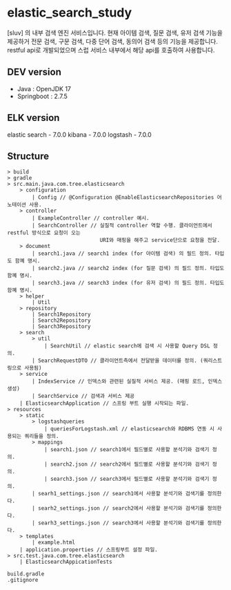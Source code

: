 # elastic_search_study
[sluv] 의 내부 검색 엔진 서비스입니다. 현재 아이템 검색, 질문 검색, 유저 검색 기능을 제공하거 전문 검색, 구문 검색, 다중 단어 검색, 동의어 검색 등의 기능을 제공합니다.
restful api로 개발되었으며 스럽 서비스 내부에서 해당 api를 호출하여 사용합니다.


## DEV version
- Java : OpenJDK 17
- Springboot : 2.7.5

## ELK version
elastic search - 7.0.0
kibana - 7.0.0
logstash - 7.0.0

## Structure
    > build
    > gradle
    > src.main.java.com.tree.elasticsearch
        > configuration
            | Config // @Configuration @EnableElasticsearchRepositories 어노테이션 사용.
        > controller 
            | ExampleController // controller 예시.
            | SearchController // 실질적 controller 역할 수행. 클라이언트에서 restful 방식으로 요청이 오는 
                                  URI와 매핑을 해주고 service단으로 요청을 전달.
        > document
            | search1.java // search1 index (for 아이템 검색) 의 필드 정의. 타입도 함꼐 명시. 
            | search2.java // search2 index (for 질문 검색) 의 필드 정의. 타입도 함꼐 명시. 
            | search3.java // search3 index (for 유저 검색) 의 필드 정의. 타입도 함꼐 명시. 
        > helper
            | Util 
        > repository
            | Search1Repository 
            | Search2Repository 
            | Search3Repository 
        > search
            > util
                | SearchUtil // elastic search에 검색 시 사용할 Query DSL 정의. 
            | SearchRequestDTO // 클라이언트측에서 전달받을 데이터를 정의. (쿼리스트링으로 사용됨) 
        > service 
            | IndexService // 인덱스와 관련된 실질적 서비스 제공. (매핑 로드, 인덱스 생성)
            | SearchService // 검색과 서비스 제공 
        | ElasticsearchApplication // 스프링 부트 실행 시작되는 파일. 
    > resources
        > static
            > logstashqueries
                | queriesForLogstash.xml // elasticsearch와 RDBMS 연동 시 사용되는 쿼리들을 정의. 
            > mappings 
                | search1.json // search1에서 필드별로 사용할 분석기와 검색기 정의. 
                | search2.json // search2에서 필드별로 사용할 분석기와 검색기 정의. 
                | search3.json // search3에서 필드별로 사용할 분석기와 검색기 정의. 
            | searh1_settings.json // search1에서 사용할 분석기와 검색기를 정의한다.  
            | searh2_settings.json // search2에서 사용할 분석기와 검색기를 정의한다.  
            | searh3_settings.json // search3에서 사용할 분석기와 검색기를 정의한다.  
        > templates
            | example.html
        | application.properties // 스프링부트 설정 파일. 
    > src.test.java.com.tree.elasticsearch
        | ElasticsearchAppicationTests 
        
    build.gradle 
    .gitignore

